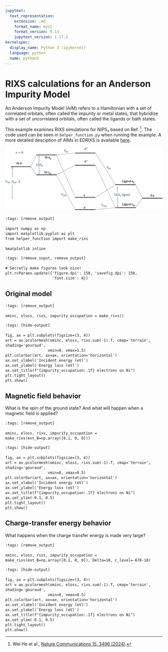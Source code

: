 ```yaml
---
jupytext:
  text_representation:
    extension: .md
    format_name: myst
    format_version: 0.13
    jupytext_version: 1.17.2
kernelspec:
  display_name: Python 3 (ipykernel)
  language: python
  name: python3
---
```


# RIXS calculations for an Anderson Impurity Model
An Anderson Impurity Model (AIM) refers to a Hamiltonian with a set of correlated orbitals, often called the impurity or metal states, that hybridize with a set of uncorrelated orbitals, often called the ligands or bath states. 

This example examines RIXS simulations for NiPS₃ based on Ref. [^1]. The code used can be seen in `helper_function.py` when running the example. A more detailed desciption of AIMs in EDRIXS is available [here](https://edrixs.github.io/edrixs/auto_examples/example_3_AIM_XAS.html#sphx-glr-auto-examples-example-3-aim-xas-py).

![AIM](./levels.png)

```{code-cell} ipython3
:tags: [remove_output]

import numpy as np
import matplotlib.pyplot as plt
from helper_function import make_rixs

%matplotlib inline
```

```{code-cell} ipython3
:tags: [remove_input, remove_output]

# Secretly make figures look nice!
plt.rcParams.update({'figure.dpi': 150, 'savefig.dpi': 150,
                     'font.size': 8})
```

## Original model

```{code-cell} ipython3
:tags: [remove_output]

ominc, eloss, rixs, impurity_occupation = make_rixs()
```

```{code-cell} ipython3
:tags: [hide-output]

fig, ax = plt.subplots(figsize=(3, 4))
art = ax.pcolormesh(ominc, eloss, rixs.sum(-1).T, cmap='terrain', shading='gouraud',
                   vmin=0, vmax=1.5)
plt.colorbar(art, ax=ax, orientation='horizontal')
ax.set_xlabel('Incident energy (eV)')
ax.set_ylabel('Energy loss (eV)')
ax.set_title(f"{impurity_occupation:.1f} electrons on Ni")
plt.tight_layout()
plt.show()
```

## Magnetic field behavior
What is the spin of the ground state? And what will happen when a magnetic field is applied?

```{code-cell} ipython3
:tags: [remove_output]

ominc, eloss, rixs, impurity_occupation = make_rixs(ext_B=np.array([0.1, 0, 0]))
```

```{code-cell} ipython3
:tags: [hide-output]

fig, ax = plt.subplots(figsize=(3, 4))
art = ax.pcolormesh(ominc, eloss, rixs.sum(-1).T, cmap='terrain', shading='gouraud',
                   vmin=0, vmax=0.5)
plt.colorbar(art, ax=ax, orientation='horizontal')
ax.set_xlabel('Incident energy (eV)')
ax.set_ylabel('Energy loss (eV)')
ax.set_title(f"{impurity_occupation:.1f} electrons on Ni")
ax.set_ylim(-0.1, 0.5)
plt.tight_layout()
plt.show()
```

## Charge-transfer energy behavior
What happens when the charge transfer energy is made very large?

```{code-cell} ipython3
:tags: [remove_output]

ominc, eloss, rixs, impurity_occupation = make_rixs(ext_B=np.array([0.1, 0, 0]), Delta=10, c_level=-678-18)
```

```{code-cell} ipython3
:tags: [hide-output]

fig, ax = plt.subplots(figsize=(3, 4))
art = ax.pcolormesh(ominc, eloss, rixs.sum(-1).T, cmap='terrain', shading='gouraud',
                   vmin=0, vmax=0.5)
plt.colorbar(art, ax=ax, orientation='horizontal')
ax.set_xlabel('Incident energy (eV)')
ax.set_ylabel('Energy loss (eV)')
ax.set_title(f"{impurity_occupation:.1f} electrons on Ni")
ax.set_ylim(-0.1, 0.5)
plt.tight_layout()
plt.show()
```

[^1]: Wei He et al.,
       [Nature Communications 15, 3496 (2024)](https://doi.org/10.1038/s41467-024-47852-x).

